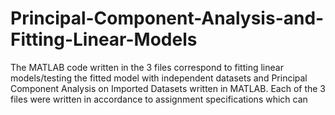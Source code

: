 # Principal-Component-Analysis-and-Fitting-Linear-Models
The MATLAB code written in the 3 files correspond to fitting linear models/testing the fitted model with independent datasets and Principal Component Analysis on Imported Datasets written in MATLAB. Each of the 3 files were written in accordance to assignment specifications which can
